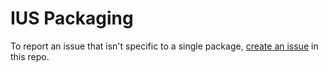 # IUS Packaging

To report an issue that isn't specific to a single package, [create an issue](https://github.com/iuscommunity/packaging/issues) in this repo.
